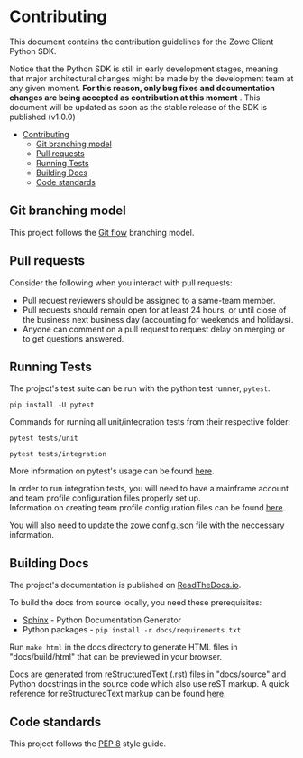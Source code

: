 # Contributing

This document contains the contribution guidelines for the Zowe Client Python SDK.

Notice that the Python SDK is still in early development stages, meaning that major architectural changes might be made by the development team at any given moment. **For this reason, only bug fixes and documentation changes are being accepted as contribution at this moment** . This document will be updated as soon as the stable release of the SDK is published (v1.0.0)

- [Contributing](#contributing)
  - [Git branching model](#git-branching-model)
  - [Pull requests](#pull-requests)
  - [Running Tests](#running-tests)
  - [Building Docs](#building-docs)
  - [Code standards](#code-standards)

Git branching model
-------------------

This project follows the [Git flow](https://nvie.com/posts/a-successful-git-branching-model/) branching model.

Pull requests
-------------

Consider the following when you interact with pull requests:

* Pull request reviewers should be assigned to a same-team member.
* Pull requests should remain open for at least 24 hours, or until close of the business next business day (accounting for weekends and holidays).
* Anyone can comment on a pull request to request delay on merging or to get questions answered.

Running Tests
-------------
The project's test suite can be run with the python test runner, `pytest`.  
```
pip install -U pytest
```  
Commands for running all unit/integration tests from their respective folder:  
```
pytest tests/unit
```  
```
pytest tests/integration
```  
More information on pytest's usage can be found [here](https://docs.pytest.org/en/7.1.x/how-to/usage.html).

In order to run integration tests, you will need to have a mainframe account and team profile configuration files properly set up.  
Information on creating team profile configuration files can be found [here](https://docs.zowe.org/stable/user-guide/cli-using-using-team-profiles).

You will also need to update the [zowe.config.json](https://docs.zowe.org/stable/user-guide/cli-using-team-configuration-application-developers/#editing-team-profiles) file with the neccessary information.

Building Docs
-------------

The project's documentation is published on [ReadTheDocs.io](https://zowe-client-python-sdk.readthedocs.io/).

To build the docs from source locally, you need these prerequisites:

* [Sphinx](https://www.sphinx-doc.org/en/master/usage/installation.html) - Python Documentation Generator
* Python packages - `pip install -r docs/requirements.txt`

Run `make html` in the docs directory to generate HTML files in "docs/build/html" that can be previewed in your browser.

Docs are generated from reStructuredText (.rst) files in "docs/source" and Python docstrings in the source code which also use reST markup. A quick reference for reStructuredText markup can be found [here](https://docutils.sourceforge.io/docs/user/rst/quickref.html).

Code standards
--------------

This project follows the [PEP 8](https://www.python.org/dev/peps/pep-0008/) style guide.
